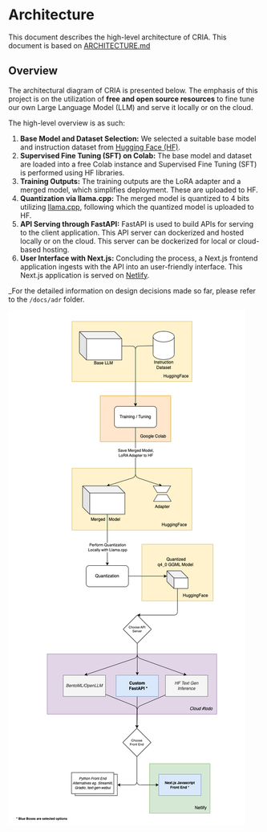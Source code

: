 # Architecture

This document describes the high-level architecture of CRIA. This document is based on [ARCHITECTURE.md](https://matklad.github.io/2021/02/06/ARCHITECTURE.md.html)

## Overview

The architectural diagram of CRIA is presented below. The emphasis of this project is on the utilization of **free and open source resources** to fine tune our own Large Language Model (LLM) and serve it locally or on the cloud.

The high-level overview is as such:

1. **Base Model and Dataset Selection:** We selected a suitable base model and instruction dataset from [Hugging Face (HF)](https://huggingface.co/).
2. **Supervised Fine Tuning (SFT) on Colab:** The base model and dataset are loaded into a free Colab instance and Supervised Fine Tuning (SFT) is performed using HF libraries.
3. **Training Outputs:** The training outputs are the LoRA adapter and a merged model, which simplifies deployment. These are uploaded to HF.
4. **Quantization via llama.cpp:** The merged model is quantized to 4 bits utilizing [llama.cpp](https://github.com/ggerganov/llama.cpp), following which the quantized model is uploaded to HF.
5. **API Serving through FastAPI:** FastAPI is used to build APIs for serving to the client application. This API server can dockerized and hosted locally or on the cloud. This server can be dockerized for local or cloud-based hosting.
6. **User Interface with Next.js:** Concluding the process, a Next.js frontend application ingests with the API into an user-friendly interface. This Next.js application is served on [Netlify](https://www.netlify.com/).

\_For the detailed information on design decisions made so far, please refer to the `/docs/adr` folder.

![Architectural Diagram](../assets/architectural-diagram.png)
